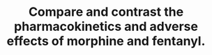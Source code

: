 ---
title: "Compare and contrast the pharmacokinetics and adverse effects of morphine and fentanyl."
entityType: SAQ
exam: PEX
college: CICM
year: 2016
sitting: B
question: 12
passRate: 20
EC_expectedDomains:
- "A description of the relative adverse effects was expected, e.g., more histamine release, less bradycardia, rather than listing similar adverse effects, e.g. respiratory depression."
EC_extraCredit:
- "This question is best answered in a tabular form, comparing absorption, distribution, metabolism, excretion and the adverse effects."
EC_errorsCommon:
- "Common omissions were lack of details on distribution, and not relating lipid solubility to effect."
- "Comparisons of pharmaceutics and pharmacodynamics did not attract any additional marks."
---